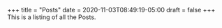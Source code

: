 +++
title = "Posts"
date = 2020-11-03T08:49:19-05:00
draft = false
+++
This is a listing of all the Posts.
